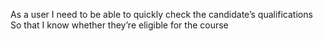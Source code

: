 As a user
I need to be able to quickly check the candidate’s qualifications
So that I know whether they’re eligible for the course
